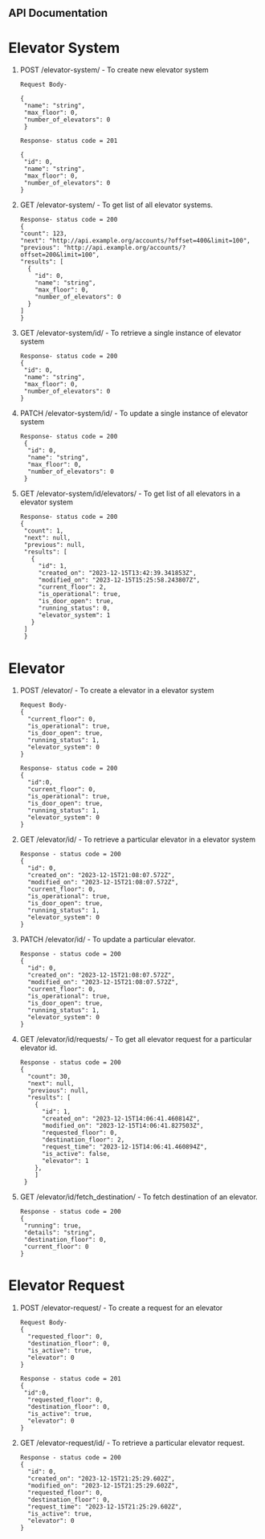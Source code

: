## API Documentation

# Elevator System

1. POST /elevator-system/ - To create new elevator system

   ```
   Request Body-

   {
    "name": "string",
    "max_floor": 0,
    "number_of_elevators": 0
    }

   Response- status code = 201

   {
    "id": 0,
    "name": "string",
    "max_floor": 0,
    "number_of_elevators": 0
   }
   ```

2. GET /elevator-system/ - To get list of all elevator systems.
   ```
   Response- status code = 200
   {
   "count": 123,
   "next": "http://api.example.org/accounts/?offset=400&limit=100",
   "previous": "http://api.example.org/accounts/?offset=200&limit=100",
   "results": [
     {
       "id": 0,
       "name": "string",
       "max_floor": 0,
       "number_of_elevators": 0
     }
   ]
   }
   ```
3. GET /elevator-system/id/ - To retrieve a single instance of elevator system

   ```
   Response- status code = 200
   {
    "id": 0,
    "name": "string",
    "max_floor": 0,
    "number_of_elevators": 0
   }
   ```

4. PATCH /elevator-system/id/ - To update a single instance of elevator system

   ```
   Response- status code = 200
    {
     "id": 0,
     "name": "string",
     "max_floor": 0,
     "number_of_elevators": 0
    }
   ```

5. GET /elevator-system/id/elevators/ - To get list of all elevators in a elevator system
   ```
   Response- status code = 200
   {
    "count": 1,
    "next": null,
    "previous": null,
    "results": [
      {
        "id": 1,
        "created_on": "2023-12-15T13:42:39.341853Z",
        "modified_on": "2023-12-15T15:25:58.243807Z",
        "current_floor": 2,
        "is_operational": true,
        "is_door_open": true,
        "running_status": 0,
        "elevator_system": 1
      }
    ]
    }
   ```

# Elevator

1. POST /elevator/ - To create a elevator in a elevator system

   ```
   Request Body-
   {
     "current_floor": 0,
     "is_operational": true,
     "is_door_open": true,
     "running_status": 1,
     "elevator_system": 0
   }

   Response- status code = 200
   {
     "id":0,
     "current_floor": 0,
     "is_operational": true,
     "is_door_open": true,
     "running_status": 1,
     "elevator_system": 0
   }
   ```

2. GET /elevator/id/ - To retrieve a particular elevator in a elevator system

   ```
   Response - status code = 200
   {
     "id": 0,
     "created_on": "2023-12-15T21:08:07.572Z",
     "modified_on": "2023-12-15T21:08:07.572Z",
     "current_floor": 0,
     "is_operational": true,
     "is_door_open": true,
     "running_status": 1,
     "elevator_system": 0
   }
   ```

3. PATCH /elevator/id/ - To update a particular elevator.

   ```
   Response - status code = 200
   {
     "id": 0,
     "created_on": "2023-12-15T21:08:07.572Z",
     "modified_on": "2023-12-15T21:08:07.572Z",
     "current_floor": 0,
     "is_operational": true,
     "is_door_open": true,
     "running_status": 1,
     "elevator_system": 0
   }
   ```

4. GET /elevator/id/requests/ - To get all elevator request for a particular elevator id.

   ```
   Response - status code = 200
   {
     "count": 30,
     "next": null,
     "previous": null,
     "results": [
       {
         "id": 1,
         "created_on": "2023-12-15T14:06:41.460814Z",
         "modified_on": "2023-12-15T14:06:41.827503Z",
         "requested_floor": 0,
         "destination_floor": 2,
         "request_time": "2023-12-15T14:06:41.460894Z",
         "is_active": false,
         "elevator": 1
       },
       ]
    }
   ```

5. GET /elevator/id/fetch_destination/ - To fetch destination of an elevator.

   ```
   Response - status code = 200
   {
    "running": true,
    "details": "string",
    "destination_floor": 0,
    "current_floor": 0
   }
   ```

# Elevator Request

1. POST /elevator-request/ - To create a request for an elevator

   ```
   Request Body-
   {
     "requested_floor": 0,
     "destination_floor": 0,
     "is_active": true,
     "elevator": 0
   }

   Response - status code = 201
   {
    "id":0,
     "requested_floor": 0,
     "destination_floor": 0,
     "is_active": true,
     "elevator": 0
   }
   ```

2. GET /elevator-request/id/ - To retrieve a particular elevator request.

   ```
   Response - status code = 200
   {
     "id": 0,
     "created_on": "2023-12-15T21:25:29.602Z",
     "modified_on": "2023-12-15T21:25:29.602Z",
     "requested_floor": 0,
     "destination_floor": 0,
     "request_time": "2023-12-15T21:25:29.602Z",
     "is_active": true,
     "elevator": 0
   }
   ```
